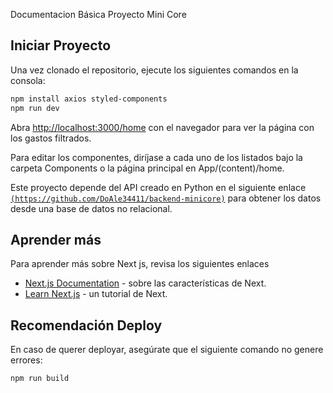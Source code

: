 Documentacion Básica Proyecto Mini Core

## Iniciar Proyecto

Una vez clonado el repositorio, ejecute los siguientes comandos en la consola:

```bash
npm install axios styled-components
npm run dev
```

Abra [http://localhost:3000/home](http://localhost:3000/home) con el navegador para ver la página con los gastos filtrados.

Para editar los componentes, diríjase a cada uno de los listados bajo la carpeta Components o la página principal en App/(content)/home.

Este proyecto depende del API creado en Python en el siguiente enlace [`(https://github.com/DoAle34411/backend-minicore)`](https://github.com/DoAle34411/backend-minicore) para obtener los datos desde una base de datos no relacional.

## Aprender más

Para aprender más sobre Next js, revisa los siguientes enlaces

- [Next.js Documentation](https://nextjs.org/docs) - sobre las características de Next.
- [Learn Next.js](https://nextjs.org/learn) - un tutorial de Next.

## Recomendación Deploy

En caso de querer deployar, asegúrate que el siguiente comando no genere errores:
```bash
npm run build
```
